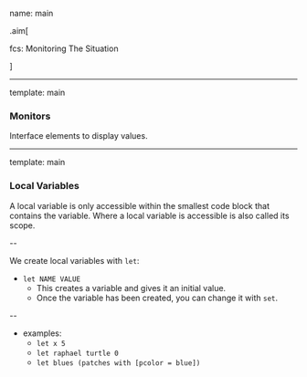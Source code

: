 name: main

.aim[<div>
fcs: Monitoring The Situation
</div>]

---
template: main

###  Monitors
Interface elements to display values.


---
template: main

### Local Variables
A local variable is only accessible within the smallest code block that contains the variable. Where a local variable is accessible is also called its scope.

--

We create local variables with `let`:
- `let NAME VALUE`
  - This creates a variable and gives it an initial value.
  - Once the variable has been created, you can change it with `set`.

--

- examples:
  - `let x 5`
  - `let raphael turtle 0`
  - `let blues (patches with [pcolor = blue])`

